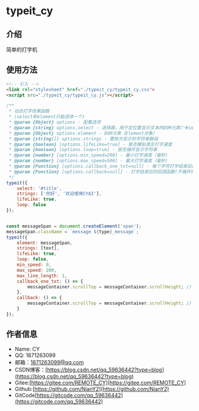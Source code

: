 # typeit_cy
## 介绍
简单的打字机

## 使用方法
```html
<!-- 引入 -->
<link rel="stylesheet" href="./typeit_cy/typeit_cy.css">
<script src="./typeit_cy/typeit_cy.js"></script>
```
```javascript
/**
 * 动态打字效果函数
 * (select和element只能选择一个)
 * @param {Object} options - 配置选项
 * @param {string} options.select - 选择器，用于定位要显示文本的DOM元素("#id"或".class")
 * @param {Object} options.element - DOM元素（Element对象）
 * @param {string[]} options.strings - 要依次显示的字符串数组
 * @param {boolean} [options.lifeLike=true] - 是否模拟真实打字速度
 * @param {boolean} [options.loop=true] - 是否循环显示字符串
 * @param {number} [options.min_speed=200] - 最小打字速度（毫秒）
 * @param {number} [options.max_speed=500] - 最大打字速度（毫秒）
 * @param {Function} [options.callback_one_txt=null] - 每个字符打字结束后的回调函数
 * @param {Function} [options.callback=null] - 打字结束后的回调函数(不循环时有效)
 */
typeit({
    select: '#title',
    strings: ['你好', '欢迎使用CYAI'],
    lifeLike: true,
    loop: false
});


const messageSpan = document.createElement('span');
messageSpan.className = `message ${type}_message`;
typeit({
    element: messageSpan,
    strings: [text],
    lifeLike: true,
    loop: false,
    min_speed: 0,
    max_speed: 200,
    max_line_length: 1,
    callback_one_txt: () => {
        messageContainer.scrollTop = messageContainer.scrollHeight; // 滚动到底部
    },
    callback: () => {
        messageContainer.scrollTop = messageContainer.scrollHeight; // 滚动到底部
    }
});
```

## 作者信息
* Name: CY
* QQ: 1871263099
* 邮箱：1871263099@qq.com
* CSDN博客：[https://blog.csdn.net/qq_59636442?type=blog](https://blog.csdn.net/qq_59636442?type=blog)
* Gitee:[https://gitee.com/REMOTE_CY](https://gitee.com/REMOTE_CY)
* Github:[https://github.com/NianY2](https://github.com/NianY2)
* GitCode[https://gitcode.com/qq_59636442](https://gitcode.com/qq_59636442)
